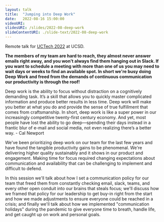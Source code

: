 ```yaml
---
layout: talk
title:  "Jumping into Deep Work"
date:   2022-08-16 15:00:00
videoURI:
slidesURI: /slides/2022-08-deep-work
slideContentURI: ./slide-text/2022-08-deep-work
---
```


Remote talk for [UCTech 2022](https://uctech.ucsd.edu/) at UCSD.

**The members of my team are hard to reach, they almost never answer emails right away, and you won't always find them hanging out in Slack. If you want to schedule a meeting with more than one of us you may need to wait days or weeks to find an available spot. In short we're busy doing Deep Work and freed from the demands of continuous communication our productivity is through the roof!**

Deep work is the ability to focus without distraction on a cognitively demanding task. It’s a skill that allows you to quickly master complicated information and produce better results in less time. Deep work will make you better at what you do and provide the sense of true fulfillment that comes from craftsmanship. In short, deep work is like a super power in our increasingly competitive twenty-first century economy. And yet, most people have lost the ability to go deep—spending their days instead in a frantic blur of e-mail and social media, not even realizing there’s a better way. - Cal Newport

We've been prioritizing deep work on our team for the last few years and have found the tangible productivity gains to be phenomenal. We're delivering higher quality sustainably and it shows in our product and engagement. Making time for focus required changing expectations about communication and availability that can be challenging to implement and difficult to defend. 

In this session we'll talk about how I set a communication policy for our team that freed them from constantly checking email, slack, teams, and every other open conduit into our brains that steals focus; we'll discuss how we framed that policy for our leadership to get buy-in right from the start and how we made adjustments to ensure everyone could be reached in a crisis; and finally we'll talk about how we implemented "communication holidays" during the pandemic to give everyone time to breath, handle life, and get caught up on work and personal goals.
